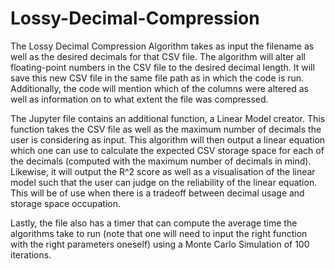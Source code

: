 # Lossy-Decimal-Compression
The Lossy Decimal Compression Algorithm takes as input the filename as well as the desired decimals for that CSV file. The algorithm will alter all floating-point numbers in the CSV file to the desired decimal length. It will save this new CSV file in the same file path as in which the code is run. Additionally, the code will mention which of the columns were altered as well as information on to what extent the file was compressed. 


The Jupyter file contains an additional function, a Linear Model creator. This function takes the CSV file as well as the maximum number of decimals the user is considering as input. This algorithm will then output a linear equation which one can use to calculate the expected CSV storage space for each of the decimals (computed with the maximum number of decimals in mind). Likewise, it will output the R^2 score as well as a visualisation of the linear model such that the user can judge on the reliability of the linear equation. This will be of use when there is a tradeoff between decimal usage and storage space occupation. 


Lastly, the file also has a timer that can compute the average time the algorithms take to run (note that one will need to input the right function with the right parameters oneself) using a Monte Carlo Simulation of 100 iterations. 
